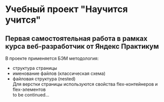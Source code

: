 # Учебный проект "Научится учится"
## Первая самостоятельная работа в рамках курса веб-разработчик от Яндекс Практикум
В проекте применяется БЭМ методология:
* структура страницы
* именование файлов (классическая схема)
* файловая структура (nested)  
Для верстки страницы  используются свойства flex-контейнеров и flex-элементов  
to be continued...